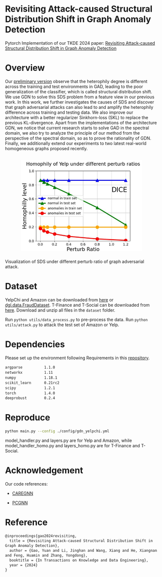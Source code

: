 # Revisiting Attack-caused Structural Distribution Shift in Graph Anomaly Detection
Pytorch Implementation of our TKDE 2024 paper: [Revisiting Attack-caused Structural Distribution Shift in Graph Anomaly Detection](https://ieeexplore.ieee.org/abstract/document/10478154)

# Overview
Our [preliminary version](https://github.com/blacksingular/wsdm_GDN) observe that the heterophily degree is different across the training and test environments in GAD, leading to the poor generalization of the classifier, which is called structural distribution shift. We use GDN to solve this SDS problem from a feature view in our previous work.
In this work, we further investigates the causes of SDS and discover that graph adversarial attacks can also lead to and amplify the heterophily difference across training and testing data. We also improve our architecture with a better regularizer Sinkhorn-loss (SKL) to replace the previous KL-divergence. Apart from the implementations of the architecture GDN, we notice that current research starts to solve GAD in the spectral domain, we also try to analyze the principle of our method from the perspective of the spectral domain, so as to prove the rationality of GDN. Finally, we additionally extend our experiments to two latest real-world homogeneous graphs proposed recently.


<h2 align="center">
<figure> <img src="figure/Yelp_homo_gap.jpg" height="300"></figure>
</h2>

Visualization of SDS under different perturb ratio of graph adversarial attack.

# Dataset
YelpChi and Amazon can be downloaded from [here](https://github.com/YingtongDou/CARE-GNN/tree/master/data) or [dgl.data.FraudDataset](https://docs.dgl.ai/api/python/dgl.data.html#fraud-dataset). T-Finance and T-Social can be downloaded from [here](https://drive.google.com/drive/folders/1PpNwvZx_YRSCDiHaBUmRIS3x1rZR7fMr?usp=sharing). Download and unzip all files in the `dataset` folder.

Run `python utils/data_process.py` to pre-process the data.
Run `python utils/attack.py` to attack the test set of Amazon or Yelp.

# Dependencies
Please set up the environment following Requirements in this [repository](https://github.com/PonderLY/PC-GNN). 
```sh
argparse          1.1.0
networkx          1.11
numpy             1.18.1
scikit_learn      0.21rc2
scipy             1.2.1
torch             1.4.0
deeprobust        0.2.4
```

# Reproduce
```sh
python main.py --config ./config/gdn_yelpchi.yml
```
model_handler.py and layers.py are for Yelp and Amazon, while model_handler_homo.py and layers_homo.py are for T-Finance and T-Social.

# Acknowledgement
Our code references:
- [CAREGNN](https://github.com/YingtongDou/CARE-GNN)

- [PCGNN](https://github.com/PonderLY/PC-GNN)

# Reference
```
@inproceedings{gao2024revisiting,
  title = {Revisiting Attack-caused Structural Distribution Shift in Graph Anomaly Detection},
  author = {Gao, Yuan and Li, Jinghan and Wang, Xiang and He, Xiangnan and Feng, Huamin and Zhang, Yongdong},
  booktitle = {In Transactions on Knowledge and Data Engineering},
  year = {2024}
}
```
